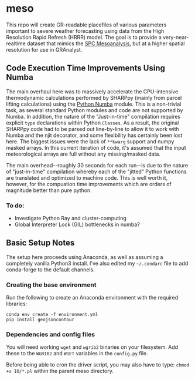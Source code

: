 # meso
This repo will create GR-readable placefiles of various parameters important to severe weather forecasting using data from the High Resolution Rapid Refresh (HRRR) model. The goal is to provide a very-near-realtime dataset that mimics the [SPC Mesoanalysis](https://www.spc.noaa.gov/exper/mesoanalysis/new/viewsector.php?sector=20#), but at a higher spatial resolution for use in GRAnalyst. 

## Code Execution Time Improvements Using Numba
The main overhaul here was to massively accelerate the CPU-intensive thermodynamic calculations performed by SHARPpy (mainly from parcel lifting calculations) using the [Python Numba](http://numba.pydata.org/) module. This is a non-trivial task, as several standard Python modules and code are not supported by Numba. In addition, the nature of the "Just-in-time" compilation requires explicit `type` declarations within Python `Classes`. As a result, the original SHARPpy code had to be parsed out line-by-line to allow it to work with Numba and the njit decorator, and some flexibility has certainly been lost here. The biggest issues were the lack of `**kwarg` support and numpy masked arrays. In this current iteration of code, it's assumed that the input meteorological arrays are full without any missing/masked data.

The main overhead--roughly 30 seconds for each run--is due to the nature of "just-in-time" compilation whereby each of the "jitted" Python functions are translated and optimized to machine code. This is well worth it, however, for the compuation time improvements which are orders of magnitude better than pure python. 

### To do:
- Investigate Python Ray and cluster-computing
- Global Interpreter Lock (GIL) bottlenecks in numba?  

## Basic Setup Notes
The setup here proceeds using Anaconda, as well as assuming a completely vanilla Python3 install. I've also edited my `~/.condarc` file to add conda-forge to the default channels. 

### Creating the base environment
Run the following to create an Anaconda environment with the required libraries:

```
conda env create -f environment.yml
pip install geojsoncontour
```

### Dependencies and config files
You will need working `wget` and `wgrib2` binaries on your filesystem. Add these to the `WGRIB2` and `WGET` variables in the `config.py` file.

Before being able to cron the driver script, you may also have to type: `chmod +x IO/*.pl` within the parent meso directory. 
